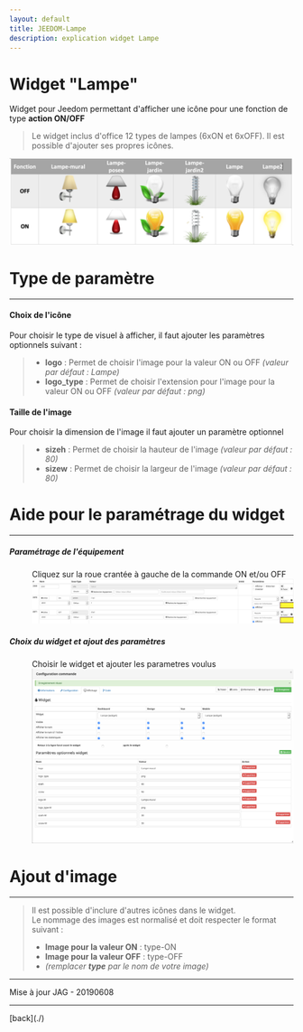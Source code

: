 ```yaml
---
layout: default
title: JEEDOM-Lampe
description: explication widget Lampe
---
```


# Widget "Lampe" 

Widget pour Jeedom permettant d'afficher une icône pour une fonction de type <b>action ON/OFF</b>
<blockquote>
Le widget inclus d'office 12 types de lampes (6xON et 6xOFF). Il est possible d'ajouter ses propres icônes.
</blockquote>

<p><img src="Img/JEEDOM-Lampe-Visuel.png" alt="Visuels" /></p>

<h1 id="Type de paramètre">Type de paramètre</h1>
<hr />
<h4 id="Logo">Choix de l'icône</h4>
Pour choisir le type de visuel à afficher, il faut ajouter les paramètres optionnels suivant : <br/>
<blockquote>
    <ul>
        <li><b>logo</b> : Permet de choisir l'image pour la valeur ON ou OFF <i>(valeur par défaut : Lampe)</i></li>
        <li><b>logo_type</b> : Permet de choisir l'extension pour l'image pour la valeur ON ou OFF <i>(valeur par défaut : png)</i></li>
</ul>
</blockquote>


<h4 id="TaIlle">Taille de l'image</h4>
Pour choisir la dimension de l'image il faut ajouter un paramètre optionnel<br/>
<blockquote>
    <ul>
        <li><b>sizeh</b> : Permet de choisir la hauteur de l'image <i>(valeur par défaut : 80)</i></li>
        <li><b>sizew</b> : Permet de choisir la largeur de l'image <i>(valeur par défaut : 80)</i></li>
</ul>
</blockquote>

<h1 id="Aide Paramétrage">Aide pour le paramétrage du widget</h1>
<hr />
<h5 id="header-5">Paramétrage de l'équipement</h5>
<dl>
<dd>Cliquez sur la roue crantée à gauche de la commande ON et/ou OFF<br/>
    <img src="Img/JEEDOM-Lampe-Acces.png" alt="Access"/>
</dd>
</dl>

<h5 id="header-5">Choix du widget et ajout des paramètres</h5>
<dl>
<dd>Choisir le widget et ajouter les parametres voulus<br/>
    <img src="Img/JEEDOM-Lampe-Configuration.png" alt="Configuration"/>
</dd>
</dl>
<h1 id="Add img">Ajout d'image</h1>
<hr />
<blockquote>
Il est possible d'inclure d'autres icônes dans le widget.<br/>
Le nommage des images est normalisé et doit respecter le format suivant :
    <ul>
        <li><b>Image pour la valeur ON</b> : type-ON</li>
        <li><b>Image pour la valeur OFF</b> : type-OFF</li>
        <li> <i>(remplacer <b>type</b> par le nom de votre image)</i></li>
    </ul> 
</blockquote>
<hr />
<dl>
<dt>Mise à jour JAG - 20190608</dt>
</dl>
<hr />
[back](./)